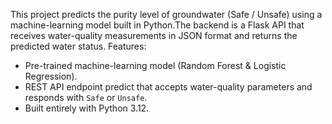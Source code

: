 This project predicts the purity level of groundwater (Safe / Unsafe) using a machine-learning model built in Python.The backend is a Flask API that receives water-quality measurements 
in JSON format and returns the predicted water status.
Features:
- Pre-trained machine-learning model (Random Forest & Logistic Regression).
- REST API endpoint predict that accepts water-quality parameters and
  responds with `Safe` or `Unsafe`.
- Built entirely with Python 3.12.
